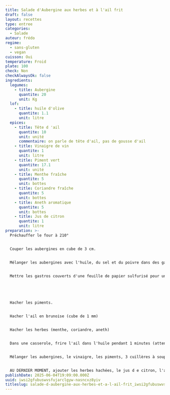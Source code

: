 ```yaml
---
title: Salade d'Aubergine aux herbes et à l'ail frit
draft: false
layout: recettes
type: entree
categories:
  - Salade
auteur: frédo
regime:
  - sans-gluten
  - vegan
cuisson: Oui
temperature: Froid
plate: 100
check: Non
checkAlwaysOk: false
ingredients:
  legumes:
    - title: Aubergine
      quantite: 20
      unit: Kg
  lof:
    - title: huile d'olive
      quantite: 1.1
      unit: litre
  epices:
    - title: Tête d 'ail
      quantite: 10
      unit: unité
      commentaire: on parle de tête d'ail, pas de gousse d'ail
    - title: Vinaigre de vin
      quantite: 1
      unit: litre
    - title: Piment vert
      quantite: 17.1
      unit: unité
    - title: Menthe fraîche
      quantite: 5
      unit: bottes
    - title: Coriandre fraîche
      quantite: 5
      unit: bottes
    - title: Aneth aromatique
      quantite: 5
      unit: bottes
    - title: Jus de citron
      quantite: 1
      unit: litre
preparation: >-
  Préchauffer le four à 210°


  Couper les aubergines en cube de 3 cm.


  Mélanger les aubergines avec l'huile, du sel et du poivre dans des gastros.


  Mettre les gastros couverts d'une feuille de papier sulfurisé pour une durée de 35 minutes.





  Hacher les piments.


  Hacher l'ail en brunoise (cube de 1 mm)


  Hacher les herbes (menthe, coriandre, aneth)


  Dans une casserole, frire l'ail dans l'huile pendant 1 minutes (attention de ne pas faire cuire l'ail trop longtemps car il deviendrait amer. verser le tout dans un chinois en prenant soin de récupérer l'huile de friture qui sera aussi utilisée par la suite.


  Mélanger les aubergines, le vinaigre, les piments, 3 cuillères à soupe d'huile de friture.


  AU DERNIER MOMENT, ajouter les herbes hachées, le jus d e citron, l'ail frit.
publishDate: 2025-06-04T19:09:00.000Z
uuid: iwsi2gfubuswvsfujarclgyw-nasncxz8yiv
titleslug: salade-d-aubergine-aux-herbes-et-a-l-ail-frit_iwsi2gfubuswvsfujarclgyw-nasncxz8yiv
---
```

